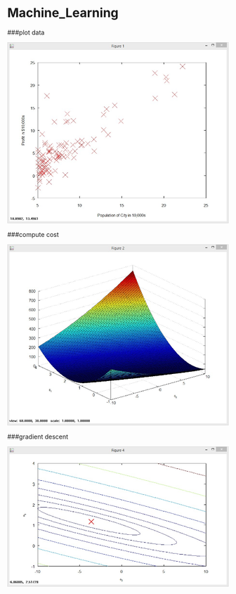 Machine_Learning
================

###plot data

![alt text](mlclass-ex1/plotdata.jpg "plotdata")


###compute cost

![alt text](mlclass-ex1/computeCost.jpg "computeCost")

###gradient descent

![alt text](mlclass-ex1/gradientDescent2.jpg "gradientDescent2")